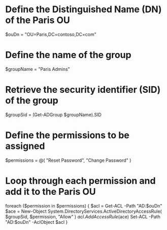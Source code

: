 # Define the Distinguished Name (DN) of the Paris OU
$ouDn = "OU=Paris,DC=contoso,DC=com"

# Define the name of the group
$groupName = "Paris Admins"

# Retrieve the security identifier (SID) of the group
$groupSid = (Get-ADGroup $groupName).SID

# Define the permissions to be assigned
$permissions = @(
    "Reset Password",
    "Change Password"
)

# Loop through each permission and add it to the Paris OU
foreach ($permission in $permissions) {
    $acl = Get-ACL -Path "AD:$ouDn"
    $ace = New-Object System.DirectoryServices.ActiveDirectoryAccessRule(
        $groupSid,
        $permission,
        "Allow"
    )
    $acl.AddAccessRule($ace)
    Set-ACL -Path "AD:$ouDn" -AclObject $acl
}
